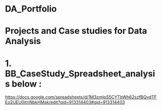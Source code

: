 # DA_Portfolio
# Projects and Case studies for Data Analysis

# 1. BB_CaseStudy_Spreadsheet_analysis below :
https://docs.google.com/spreadsheets/d/1M3zmlpS5CYTbWh62szfBQvdTFEo2UEU0jtriNbkHMsk/edit?gid=913314403#gid=913314403
